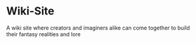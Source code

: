 # Wiki-Site
A wiki site where creators and imaginers alike can come together to build their fantasy realities and lore

